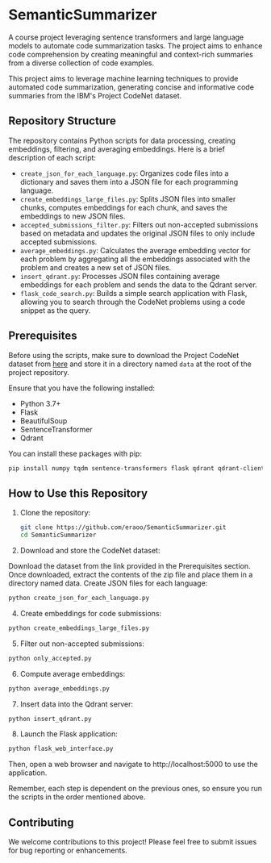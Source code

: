 # SemanticSummarizer
A course project leveraging sentence transformers and large language models to automate code summarization tasks. The project aims to enhance code comprehension by creating meaningful and context-rich summaries from a diverse collection of code examples.

This project aims to leverage machine learning techniques to provide automated code summarization, generating concise and informative code summaries from the IBM's Project CodeNet dataset.

## Repository Structure

The repository contains Python scripts for data processing, creating embeddings, filtering, and averaging embeddings. Here is a brief description of each script:

- `create_json_for_each_language.py`: Organizes code files into a dictionary and saves them into a JSON file for each programming language.
- `create_embeddings_large_files.py`: Splits JSON files into smaller chunks, computes embeddings for each chunk, and saves the embeddings to new JSON files.
- `accepted_submissions_filter.py`: Filters out non-accepted submissions based on metadata and updates the original JSON files to only include accepted submissions.
- `average_embeddings.py`: Calculates the average embedding vector for each problem by aggregating all the embeddings associated with the problem and creates a new set of JSON files.
- `insert_qdrant.py`: Processes JSON files containing average embeddings for each problem and sends the data to the Qdrant server.
- `flask_code_search.py`: Builds a simple search application with Flask, allowing you to search through the CodeNet problems using a code snippet as the query.

## Prerequisites

Before using the scripts, make sure to download the Project CodeNet dataset from [here](link_to_dataset) and store it in a directory named `data` at the root of the project repository.

Ensure that you have the following installed:

- Python 3.7+
- Flask
- BeautifulSoup
- SentenceTransformer
- Qdrant

You can install these packages with pip:

```bash
pip install numpy tqdm sentence-transformers flask qdrant qdrant-client beautifulsoup4 pandas

```

## How to Use this Repository

1. Clone the repository:

   ```bash
   git clone https://github.com/eraoo/SemanticSummarizer.git
   cd SemanticSummarizer
   ```



2. Download and store the CodeNet dataset:

Download the dataset from the link provided in the Prerequisites section.
Once downloaded, extract the contents of the zip file and place them in a directory named data.
Create JSON files for each language:

```bash
python create_json_for_each_language.py
```

4. Create embeddings for code submissions:
```bash
python create_embeddings_large_files.py
```

5. Filter out non-accepted submissions:
```bash
python only_accepted.py
```

6. Compute average embeddings:
```bash
python average_embeddings.py
```

7. Insert data into the Qdrant server:
```bash
python insert_qdrant.py
```

8. Launch the Flask application:
```bash
python flask_web_interface.py
```

Then, open a web browser and navigate to http://localhost:5000 to use the application.

Remember, each step is dependent on the previous ones, so ensure you run the scripts in the order mentioned above.

## Contributing
We welcome contributions to this project! Please feel free to submit issues for bug reporting or enhancements.